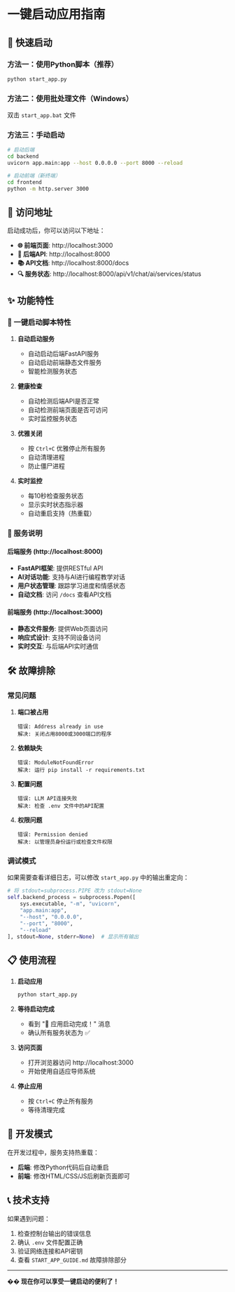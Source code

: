 # 一键启动应用指南

## 🚀 快速启动

### 方法一：使用Python脚本（推荐）

```bash
python start_app.py
```

### 方法二：使用批处理文件（Windows）

双击 `start_app.bat` 文件

### 方法三：手动启动

```bash
# 启动后端
cd backend
uvicorn app.main:app --host 0.0.0.0 --port 8000 --reload

# 启动前端（新终端）
cd frontend
python -m http.server 3000
```

## 📱 访问地址

启动成功后，你可以访问以下地址：

- **🌐 前端页面**: http://localhost:3000
- **🔧 后端API**: http://localhost:8000
- **📚 API文档**: http://localhost:8000/docs
- **🔍 服务状态**: http://localhost:8000/api/v1/chat/ai/services/status

## ✨ 功能特性

### 🎯 一键启动脚本特性

1. **自动启动服务**
   - 自动启动后端FastAPI服务
   - 自动启动前端静态文件服务
   - 智能检测服务状态

2. **健康检查**
   - 自动检测后端API是否正常
   - 自动检测前端页面是否可访问
   - 实时监控服务状态

3. **优雅关闭**
   - 按 `Ctrl+C` 优雅停止所有服务
   - 自动清理进程
   - 防止僵尸进程

4. **实时监控**
   - 每10秒检查服务状态
   - 显示实时状态指示器
   - 自动重启支持（热重载）

### 🔧 服务说明

#### 后端服务 (http://localhost:8000)
- **FastAPI框架**: 提供RESTful API
- **AI对话功能**: 支持与AI进行编程教学对话
- **用户状态管理**: 跟踪学习进度和情感状态
- **自动文档**: 访问 `/docs` 查看API文档

#### 前端服务 (http://localhost:3000)
- **静态文件服务**: 提供Web页面访问
- **响应式设计**: 支持不同设备访问
- **实时交互**: 与后端API实时通信

## 🛠️ 故障排除

### 常见问题

1. **端口被占用**
   ```
   错误: Address already in use
   解决: 关闭占用8000或3000端口的程序
   ```

2. **依赖缺失**
   ```
   错误: ModuleNotFoundError
   解决: 运行 pip install -r requirements.txt
   ```

3. **配置问题**
   ```
   错误: LLM API连接失败
   解决: 检查 .env 文件中的API配置
   ```

4. **权限问题**
   ```
   错误: Permission denied
   解决: 以管理员身份运行或检查文件权限
   ```

### 调试模式

如果需要查看详细日志，可以修改 `start_app.py` 中的输出重定向：

```python
# 将 stdout=subprocess.PIPE 改为 stdout=None
self.backend_process = subprocess.Popen([
    sys.executable, "-m", "uvicorn", 
    "app.main:app", 
    "--host", "0.0.0.0", 
    "--port", "8000",
    "--reload"
], stdout=None, stderr=None)  # 显示所有输出
```

## 📋 使用流程

1. **启动应用**
   ```bash
   python start_app.py
   ```

2. **等待启动完成**
   - 看到 "🎉 应用启动完成！" 消息
   - 确认所有服务状态为 ✅

3. **访问页面**
   - 打开浏览器访问 http://localhost:3000
   - 开始使用自适应导师系统

4. **停止应用**
   - 按 `Ctrl+C` 停止所有服务
   - 等待清理完成

## 🔄 开发模式

在开发过程中，服务支持热重载：

- **后端**: 修改Python代码后自动重启
- **前端**: 修改HTML/CSS/JS后刷新页面即可

## 📞 技术支持

如果遇到问题：

1. 检查控制台输出的错误信息
2. 确认 `.env` 文件配置正确
3. 验证网络连接和API密钥
4. 查看 `START_APP_GUIDE.md` 故障排除部分

---

**�� 现在你可以享受一键启动的便利了！** 